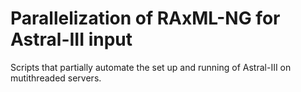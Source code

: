 # Parallelization of RAxML-NG for Astral-III input
Scripts that partially automate the set up and running of Astral-III on mutithreaded servers.
